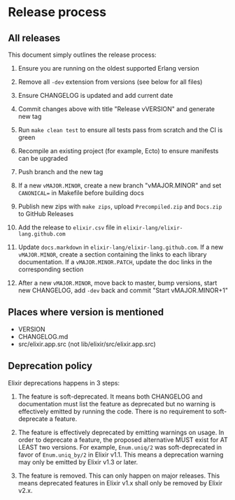 # Release process

## All releases

This document simply outlines the release process:

1. Ensure you are running on the oldest supported Erlang version

2. Remove all `-dev` extension from versions (see below for all files)

3. Ensure CHANGELOG is updated and add current date

4. Commit changes above with title "Release vVERSION" and generate new tag

5. Run `make clean test` to ensure all tests pass from scratch and the CI is green

6. Recompile an existing project (for example, Ecto) to ensure manifests can be upgraded

7. Push branch and the new tag

8. If a new `vMAJOR.MINOR`, create a new branch "vMAJOR.MINOR" and set `CANONICAL=` in Makefile before building docs

9. Publish new zips with `make zips`, upload `Precompiled.zip` and `Docs.zip` to GitHub Releases

10. Add the release to `elixir.csv` file in `elixir-lang/elixir-lang.github.com`

11. Update `docs.markdown` in `elixir-lang/elixir-lang.github.com`. If a new `vMAJOR.MINOR`, create a section containing the links to each library documentation. If a `vMAJOR.MINOR.PATCH`, update the doc links in the corresponding section

12. After a new `vMAJOR.MINOR`, move back to master, bump versions, start new CHANGELOG, add `-dev` back and commit "Start vMAJOR.MINOR+1"

## Places where version is mentioned

* VERSION
* CHANGELOG.md
* src/elixir.app.src (not lib/elixir/src/elixir.app.src)

## Deprecation policy

Elixir deprecations happens in 3 steps:

  1. The feature is soft-deprecated. It means both CHANGELOG and documentation must list the feature as deprecated but no warning is effectively emitted by running the code. There is no requirement to soft-deprecate a feature.

  2. The feature is effectively deprecated by emitting warnings on usage. In order to deprecate a feature, the proposed alternative MUST exist for AT LEAST two versions. For example, `Enum.uniq/2` was soft-deprecated in favor of `Enum.uniq_by/2` in Elixir v1.1. This means a deprecation warning may only be emitted by Elixir v1.3 or later.

  3. The feature is removed. This can only happen on major releases. This means deprecated features in Elixir v1.x shall only be removed by Elixir v2.x.
